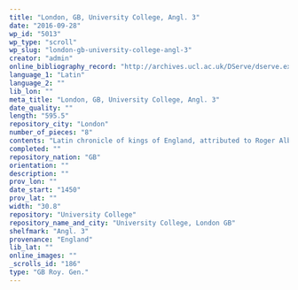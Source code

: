 ```yaml
---
title: "London, GB, University College, Angl. 3"
date: "2016-09-28"
wp_id: "5013"
wp_type: "scroll"
wp_slug: "london-gb-university-college-angl-3"
creator: "admin"
online_bibliography_record: "http://archives.ucl.ac.uk/DServe/dserve.exe?dsqServer=localhost&dsqIni=Dserve.ini&dsqApp=Archive&dsqCmd=Show.tcl&dsqDb=Catalog&dsqPos=1&dsqSearch=(((text)=%27Angl.%27)AND((text)=%273%27))"
language_1: "Latin"
language_2: ""
lib_lon: ""
meta_title: "London, GB, University College, Angl. 3"
date_quality: ""
length: "595.5"
repository_city: "London"
number_of_pieces: "8"
contents: "Latin chronicle of kings of England, attributed to Roger Alban (or of St. Albans). Text is Lyell E."
completed: ""
repository_nation: "GB"
orientation: ""
description: ""
prov_lon: ""
date_start: "1450"
prov_lat: ""
width: "30.8"
repository: "University College"
repository_name_and_city: "University College, London GB"
shelfmark: "Angl. 3"
provenance: "England"
lib_lat: ""
online_images: ""
_scrolls_id: "186"
type: "GB Roy. Gen."
---
```



